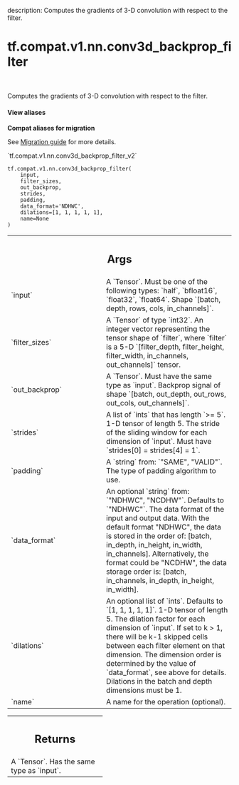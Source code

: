 description: Computes the gradients of 3-D convolution with respect to the filter.

<div itemscope itemtype="http://developers.google.com/ReferenceObject">
<meta itemprop="name" content="tf.compat.v1.nn.conv3d_backprop_filter" />
<meta itemprop="path" content="Stable" />
</div>

# tf.compat.v1.nn.conv3d_backprop_filter

<!-- Insert buttons and diff -->

<table class="tfo-notebook-buttons tfo-api nocontent" align="left">

</table>



Computes the gradients of 3-D convolution with respect to the filter.

<section class="expandable">
  <h4 class="showalways">View aliases</h4>
  <p>
<b>Compat aliases for migration</b>
<p>See
<a href="https://www.tensorflow.org/guide/migrate">Migration guide</a> for
more details.</p>
<p>`tf.compat.v1.nn.conv3d_backprop_filter_v2`</p>
</p>
</section>

<pre class="devsite-click-to-copy prettyprint lang-py tfo-signature-link">
<code>tf.compat.v1.nn.conv3d_backprop_filter(
    input,
    filter_sizes,
    out_backprop,
    strides,
    padding,
    data_format=&#x27;NDHWC&#x27;,
    dilations=[1, 1, 1, 1, 1],
    name=None
)
</code></pre>



<!-- Placeholder for "Used in" -->


<!-- Tabular view -->
 <table class="responsive fixed orange">
<colgroup><col width="214px"><col></colgroup>
<tr><th colspan="2"><h2 class="add-link">Args</h2></th></tr>

<tr>
<td>
`input`
</td>
<td>
A `Tensor`. Must be one of the following types: `half`, `bfloat16`, `float32`, `float64`.
Shape `[batch, depth, rows, cols, in_channels]`.
</td>
</tr><tr>
<td>
`filter_sizes`
</td>
<td>
A `Tensor` of type `int32`.
An integer vector representing the tensor shape of `filter`,
where `filter` is a 5-D
`[filter_depth, filter_height, filter_width, in_channels, out_channels]`
tensor.
</td>
</tr><tr>
<td>
`out_backprop`
</td>
<td>
A `Tensor`. Must have the same type as `input`.
Backprop signal of shape `[batch, out_depth, out_rows, out_cols,
out_channels]`.
</td>
</tr><tr>
<td>
`strides`
</td>
<td>
A list of `ints` that has length `>= 5`.
1-D tensor of length 5. The stride of the sliding window for each
dimension of `input`. Must have `strides[0] = strides[4] = 1`.
</td>
</tr><tr>
<td>
`padding`
</td>
<td>
A `string` from: `"SAME", "VALID"`.
The type of padding algorithm to use.
</td>
</tr><tr>
<td>
`data_format`
</td>
<td>
An optional `string` from: `"NDHWC", "NCDHW"`. Defaults to `"NDHWC"`.
The data format of the input and output data. With the
default format "NDHWC", the data is stored in the order of:
    [batch, in_depth, in_height, in_width, in_channels].
Alternatively, the format could be "NCDHW", the data storage order is:
    [batch, in_channels, in_depth, in_height, in_width].
</td>
</tr><tr>
<td>
`dilations`
</td>
<td>
An optional list of `ints`. Defaults to `[1, 1, 1, 1, 1]`.
1-D tensor of length 5.  The dilation factor for each dimension of
`input`. If set to k > 1, there will be k-1 skipped cells between each
filter element on that dimension. The dimension order is determined by the
value of `data_format`, see above for details. Dilations in the batch and
depth dimensions must be 1.
</td>
</tr><tr>
<td>
`name`
</td>
<td>
A name for the operation (optional).
</td>
</tr>
</table>



<!-- Tabular view -->
 <table class="responsive fixed orange">
<colgroup><col width="214px"><col></colgroup>
<tr><th colspan="2"><h2 class="add-link">Returns</h2></th></tr>
<tr class="alt">
<td colspan="2">
A `Tensor`. Has the same type as `input`.
</td>
</tr>

</table>

